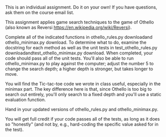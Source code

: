 This is an individual assignment. Do it on your own! If you have questions, ask them on the course email list.

This assignment applies game search techniques to the game of Othello (also known as Reversi https://en.wikipedia.org/wiki/Reversi).

Complete all of the indicated functions in othello_rules.py  downloadand othello_minimax.py  download. To determine what to do, examine the docstring for each method as well as the unit tests in test_othello_rules.py  downloadandtest_othello_minimax.py  download. When completed, your code should pass all of the unit tests. You'll also be able to run othello_minimax.py to play against the computer; adjust the number 5 to change the search depth; a higher depth is stronger, but takes longer to move.

You will find the Tic-tac-toe code we wrote in class useful, especially in the minimax part. The key difference here is that, since Othello is too big to search out entirely, you'll only search to a fixed depth and you'll use a static evaluation function.

Hand in your updated versions of othello_rules.py and othello_minimax.py.

You will get full credit if your code passes all of the tests, as long as it does so "honestly" (and not by, e.g., hard-coding the specific value asked for in the test).
